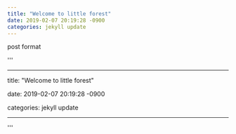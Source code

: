 ```yaml
---
title: "Welcome to little forest"
date: 2019-02-07 20:19:28 -0900
categories: jekyll update
---
```

post format

'''

---

title: "Welcome to little forest"

date: 2019-02-07 20:19:28 -0900

categories: jekyll update

---

'''

